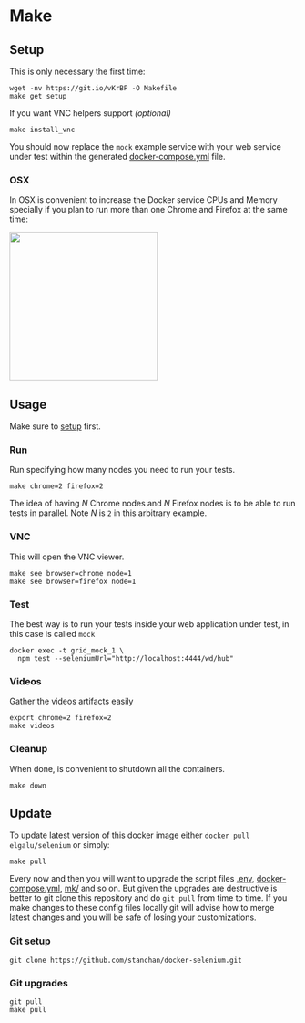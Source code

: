 # Make

## Setup
This is only necessary the first time:

    wget -nv https://git.io/vKrBP -O Makefile
    make get setup

If you want VNC helpers support _(optional)_

    make install_vnc

You should now replace the `mock` example service with your web service under test within the generated [docker-compose.yml][] file.

### OSX
In OSX is convenient to increase the Docker service CPUs and Memory specially if you plan to run more than one Chrome and Firefox at the same time:

<img id="cpu" width="260" src="../images/Docker_Mac_CPUs_Memory.png" />

## Usage
Make sure to [setup](#setup) first.

### Run
Run specifying how many nodes you need to run your tests.

    make chrome=2 firefox=2

The idea of having *N* Chrome nodes and *N* Firefox nodes is to be able to run tests in parallel. Note *N* is `2` in this arbitrary example.

### VNC
This will open the VNC viewer.

    make see browser=chrome node=1
    make see browser=firefox node=1

### Test
The best way is to run your tests inside your web application under test, in this case is called `mock`

    docker exec -t grid_mock_1 \
      npm test --seleniumUrl="http://localhost:4444/wd/hub"

### Videos
Gather the videos artifacts easily

    export chrome=2 firefox=2
    make videos

### Cleanup
When done, is convenient to shutdown all the containers.

    make down

## Update
To update latest version of this docker image either `docker pull elgalu/selenium` or simply:

    make pull

Every now and then you will want to upgrade the script files [.env](../.env), [docker-compose.yml][], [mk/](../mk) and so on.
But given the upgrades are destructive is better to git clone this repository and do `git pull` from time to time.
If you make changes to these config files locally git will advise how to merge latest changes and you will be safe of losing your customizations.

### Git setup
    git clone https://github.com/stanchan/docker-selenium.git

### Git upgrades
    git pull
    make pull

[docker-compose.yml]: ../docker-compose.yml
